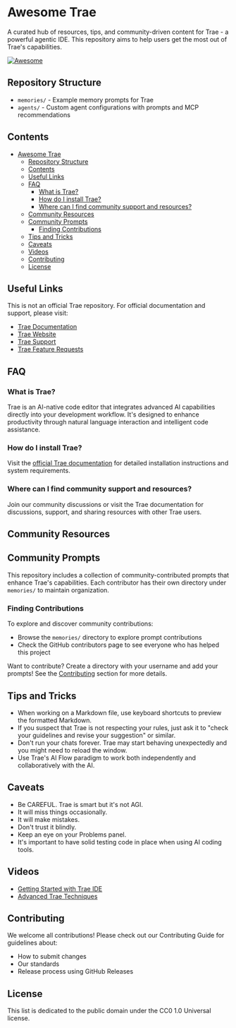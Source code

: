 # Awesome Trae

A curated hub of resources, tips, and community-driven content for Trae - a powerful agentic IDE. This repository aims to help users get the most out of Trae's capabilities.

[![Awesome](https://awesome.re/badge.svg)](https://awesome.re)

## Repository Structure

- `memories/` - Example memory prompts for Trae
- `agents/` - Custom agent configurations with prompts and MCP recommendations

## Contents

- [Awesome Trae](#awesome-trae)
  - [Repository Structure](#repository-structure)
  - [Contents](#contents)
  - [Useful Links](#useful-links)
  - [FAQ](#faq)
    - [What is Trae?](#what-is-trae)
    - [How do I install Trae?](#how-do-i-install-trae)
    - [Where can I find community support and resources?](#where-can-i-find-community-support-and-resources)
  - [Community Resources](#community-resources)
  - [Community Prompts](#community-prompts)
    - [Finding Contributions](#finding-contributions)
  - [Tips and Tricks](#tips-and-tricks)
  - [Caveats](#caveats)
  - [Videos](#videos)
  - [Contributing](#contributing)
  - [License](#license)

## Useful Links

This is not an official Trae repository. For official documentation and support, please visit:

- [Trae Documentation](https://docs.trae.ai/ide/what-is-trae?_lang=en)
- [Trae Website](https://trae.ai/)
- [Trae Support](https://docs.trae.ai/support)
- [Trae Feature Requests](https://github.com/traedev/trae/issues)

## FAQ

### What is Trae?

Trae is an AI-native code editor that integrates advanced AI capabilities directly into your development workflow. It's designed to enhance productivity through natural language interaction and intelligent code assistance.

### How do I install Trae?

Visit the [official Trae documentation](https://docs.trae.ai/ide/what-is-trae?_lang=en) for detailed installation instructions and system requirements.

### Where can I find community support and resources?

Join our community discussions or visit the Trae documentation for discussions, support, and sharing resources with other Trae users.

## Community Resources

## Community Prompts

This repository includes a collection of community-contributed prompts that enhance Trae's capabilities. Each contributor has their own directory under `memories/` to maintain organization.

### Finding Contributions

To explore and discover community contributions:

- Browse the `memories/` directory to explore prompt contributions
- Check the GitHub contributors page to see everyone who has helped this project

Want to contribute? Create a directory with your username and add your prompts! See the [Contributing](#contributing) section for more details.

## Tips and Tricks

- When working on a Markdown file, use keyboard shortcuts to preview the formatted Markdown.
- If you suspect that Trae is not respecting your rules, just ask it to "check your guidelines and revise your suggestion" or similar.
- Don't run your chats forever. Trae may start behaving unexpectedly and you might need to reload the window.
- Use Trae's AI Flow paradigm to work both independently and collaboratively with the AI.

## Caveats

- Be CAREFUL. Trae is smart but it's not AGI.
- It will miss things occasionally.
- It will make mistakes.
- Don't trust it blindly.
- Keep an eye on your Problems panel.
- It's important to have solid testing code in place when using AI coding tools.

## Videos

- [Getting Started with Trae IDE](https://example.com/video1)
- [Advanced Trae Techniques](https://example.com/video2)

## Contributing

We welcome all contributions! Please check out our Contributing Guide for guidelines about:

- How to submit changes
- Our standards
- Release process using GitHub Releases

## License

This list is dedicated to the public domain under the CC0 1.0 Universal license.